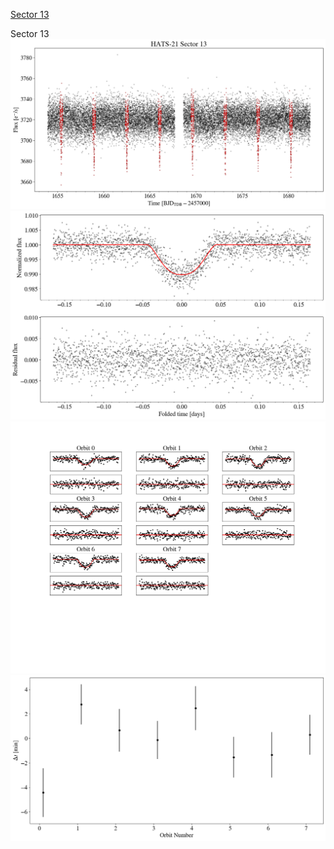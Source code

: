 [Sector 13](#sector13)

<a name = "sector13"></a>
Sector 13
![alt text](/tt/HATS-21_Sector_13/HATS-21_Sector_13_a_TimeSeries.png)
![alt text](/tt/HATS-21_Sector_13/HATS-21_Sector_13_b_FoldedLightCurve.png)
![alt text](/tt/HATS-21_Sector_13/HATS-21_Sector_13_b_IndividualTransitsWithFit.png)
![alt text](/tt/HATS-21_Sector_13/HATS-21_Sector_13_c_TimingResiduals.png)

